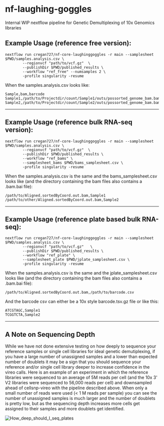 # nf-laughing-goggles

Internal WIP nextflow pipeline for Genetic Demultiplexing of 10x Genomics libraries

## Example Usage (reference free version):

```
nextflow run cregan727/nf-core-laughinggoggles -r main --samplesheet $PWD/samples.analysis.csv \
        --regionvcf "path/to/vcf.gz"  \
        --publishDir $PWD/published_results \
        --workflow "ref_free" --numsamples 2 \
        -profile singularity -resume 
```

When the samples.analysis.csv looks like:

```
Sample,bam,barcode
Sample1,/path/to/Projectdir/count/Sample1/outs/possorted_genome_bam.bam,/path/to/Projectdir/count/Sample1/outs/filtered_feature_bc_matrix/barcodes.tsv.gz
Sample2,/path/to/Projectdir/count/Sample2/outs/possorted_genome_bam.bam,/path/to/Projectdir/count/Sample2/outs/filtered_feature_bc_matrix/barcodes.tsv.gz
```

__________________________________________________________________


## Example Usage (reference bulk RNA-seq version):

```
nextflow run cregan727/nf-core-laughinggoggles -r main --samplesheet $PWD/samples.analysis.csv \
        --regionvcf "path/to/vcf.gz"  \
        --publishDir $PWD/published_results \
        --workflow "ref_bams" \
        --samplesheet_bams $PWD/bams_samplesheet.csv \
        -profile singularity -resume
```

When the samples.analysis.csv is the same and the bams_samplesheet.csv looks like (and the directory containing the bam files also contains a .bam.bai file):

```
/path/to/Aligned.sortedByCoord.out.bam,Sample1
/path/to/other/Aligned.sortedByCoord.out.bam,Sample2
```
__________________________________________________________________

## Example Usage (reference plate based bulk RNA-seq):

```
nextflow run cregan727/nf-core-laughinggoggles -r main --samplesheet $PWD/samples.analysis.csv \
        --regionvcf "path/to/vcf.gz"   \
        --publishDir $PWD/published_results \
        --workflow "ref_plate" \
        --samplesheet_plate $PWD/jplate_samplesheet.csv \
        -profile singularity -resume 
```

When the samples.analysis.csv is the same and the jplate_samplesheet.csv looks like (and the directory containing the bam files also contains a .bam.bai file):

```
/path/to/Aligned.sortedByCoord.out.bam,/path/to/barcode.csv
```
And the barcode csv can either be a 10x style barcode.tsv.gz file or like this:
```
ATCGTAGC,Sample1
TCGGTCTA,Sample2
```


____________________________________________________________________
## A Note on Sequencing Depth

While we have not done extensive testing on how deeply to sequence your reference samples or single cell libraries for ideal genetic demutiplexing, if you have a large number of unassigned samples and a lower than expected number of doublets it may be a sign that you should sequence your reference and/or single cell library deeper to increase confidence in the vireo calls. Here is an example of an experiment in which the reference libraries were sequenced to an average of 5M reads per cell (and the 10x 3' V2 libraries were sequenced to 56,000 reads per cell) and downsampled ahead of cellsnp-vireo with the pipeline described above. When only a small number of reads were used (< 1 M reads per sample) you can see the number of unassigned samples is much larger and the number of doublets is pretty low, but as the sequencing depth increases more cells get assigned to their samples and more doublets get identified.

![How_deep_should_I_seq_plates](https://github.com/cregan727/nf-laughing-goggles/assets/68451521/8014d16b-3ba5-48c2-84d4-df398c6df2f7)

